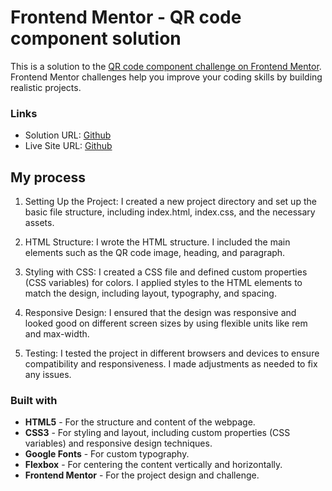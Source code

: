 # Frontend Mentor - QR code component solution

This is a solution to the [QR code component challenge on Frontend Mentor](https://www.frontendmentor.io/challenges/qr-code-component-iux_sIO_H). Frontend Mentor challenges help you improve your coding skills by building realistic projects.

### Links

- Solution URL: [Github](https://www.frontendmentor.io/solutions/qr-code-component-0IUyfXkxhI)
- Live Site URL: [Github](https://zxjklp.github.io/qr-code-component-main/)

## My process

1. Setting Up the Project: I created a new project directory and set up the basic file structure, including index.html, index.css, and the necessary assets.

2. HTML Structure: I wrote the HTML structure. I included the main elements such as the QR code image, heading, and paragraph.

3. Styling with CSS: I created a CSS file and defined custom properties (CSS variables) for colors. I applied styles to the HTML elements to match the design, including layout, typography, and spacing.

4. Responsive Design: I ensured that the design was responsive and looked good on different screen sizes by using flexible units like rem and max-width.

5. Testing: I tested the project in different browsers and devices to ensure compatibility and responsiveness. I made adjustments as needed to fix any issues.

### Built with

- **HTML5** - For the structure and content of the webpage.
- **CSS3** - For styling and layout, including custom properties (CSS variables) and responsive design techniques.
- **Google Fonts** - For custom typography.
- **Flexbox** - For centering the content vertically and horizontally.
- **Frontend Mentor** - For the project design and challenge.
